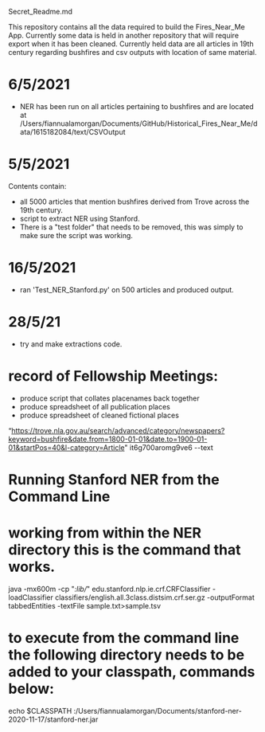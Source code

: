 Secret_Readme.md   

This repository contains all the data required to build the Fires_Near_Me App.  Currently some data is held in another repository that will require export when it has been cleaned.
Currently held data are all articles in 19th century regarding bushfires and csv outputs with location of same material. 

# 6/5/2021
- NER has been run on all articles pertaining to bushfires and are located at /Users/fiannualamorgan/Documents/GitHub/Historical_Fires_Near_Me/data/1615182084/text/CSVOutput
# 5/5/2021 
Contents contain:
- all 5000 articles that mention bushfires derived from Trove across the 19th century. 
- script to extract NER using Stanford. 
- There is a "test folder" that needs to be removed, this was simply to make sure the script was working. 
# 16/5/2021
- ran 'Test_NER_Stanford.py' on 500 articles and produced output.
# 28/5/21
- try and make extractions code. 



# record of Fellowship Meetings:
- produce script that collates placenames back together
- produce spreadsheet of all publication places
- produce spreadsheet of cleaned fictional places 


“https://trove.nla.gov.au/search/advanced/category/newspapers?keyword=bushfire&date.from=1800-01-01&date.to=1900-01-01&startPos=40&l-category=Article" it6g700aromg9ve6 --text




# Running Stanford NER from the Command Line
# working from within the NER directory this is the command that works. 
java -mx600m -cp "*:lib/*" edu.stanford.nlp.ie.crf.CRFClassifier -loadClassifier classifiers/english.all.3class.distsim.crf.ser.gz -outputFormat tabbedEntities -textFile sample.txt>sample.tsv
# to execute from the command line the following directory needs to be added to your classpath, commands below:
echo $CLASSPATH
:/Users/fiannualamorgan/Documents/stanford-ner-2020-11-17/stanford-ner.jar


